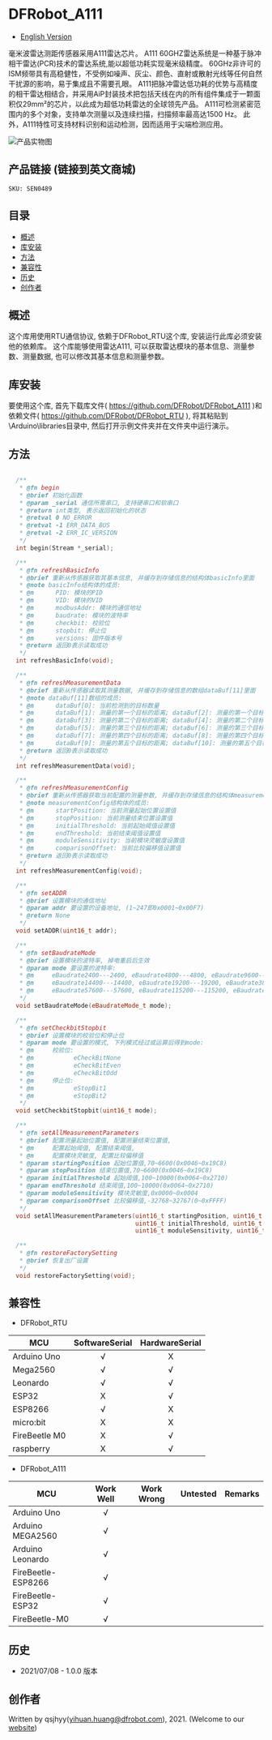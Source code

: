 # DFRobot_A111
* [English Version](./README.md)

毫米波雷达测距传感器采用A111雷达芯片。
A111 60GHZ雷达系统是一种基于脉冲相干雷达(PCR)技术的雷达系统,能以超低功耗实现毫米级精度。
60GHz非许可的ISM频带具有高稳健性，不受例如噪声、灰尘、颜色、直射或散射光线等任何自然干扰源的影响，易于集成且不需要孔眼。
A111把脉冲雷达低功耗的优势与高精度的相干雷达相结合，并采用AiP封装技术把包括天线在内的所有组件集成于一颗面积仅29mm²的芯片，以此成为超低功耗雷达的全球领先产品。
A111可检测紧密范围内的多个对象，支持单次测量以及连续扫描，扫描频率最高达1500 Hz。
此外，A111特性可支持材料识别和运动检测，因而适用于尖端检测应用。

![产品实物图](./resources/images/A111.png)


## 产品链接 (链接到英文商城)
    SKU: SEN0489


## 目录

* [概述](#概述)
* [库安装](#库安装)
* [方法](#方法)
* [兼容性](#兼容性)
* [历史](#历史)
* [创作者](#创作者)


## 概述

这个库用使用RTU通信协议, 依赖于DFRobot_RTU这个库, 安装运行此库必须安装他的依赖库。
这个库能够使用雷达A111, 可以获取雷达模块的基本信息、测量参数、测量数据, 也可以修改其基本信息和测量参数。


## 库安装

要使用这个库, 首先下载库文件( https://github.com/DFRobot/DFRobot_A111 )和依赖文件( https://github.com/DFRobot/DFRobot_RTU ), 将其粘贴到\Arduino\libraries目录中, 然后打开示例文件夹并在文件夹中运行演示。


## 方法

```C++

  /**
   * @fn begin
   * @brief 初始化函数
   * @param _serial 通信所需串口, 支持硬串口和软串口
   * @return int类型, 表示返回初始化的状态
   * @retval 0 NO_ERROR
   * @retval -1 ERR_DATA_BUS
   * @retval -2 ERR_IC_VERSION
   */
  int begin(Stream *_serial);

  /**
   * @fn refreshBasicInfo
   * @brief 重新从传感器获取其基本信息, 并缓存到存储信息的结构体basicInfo里面
   * @note basicInfo结构体的成员:
   * @n      PID: 模块的PID
   * @n      VID: 模块的VID
   * @n      modbusAddr: 模块的通信地址
   * @n      baudrate: 模块的波特率
   * @n      checkbit: 校验位
   * @n      stopbit: 停止位
   * @n      versions: 固件版本号
   * @return 返回0表示读取成功
   */
  int refreshBasicInfo(void);

  /**
   * @fn refreshMeasurementData
   * @brief 重新从传感器读取其测量数据, 并缓存到存储信息的数组dataBuf[11]里面
   * @note dataBuf[11]数组的成员:
   * @n      dataBuf[0]: 当前检测到的目标数量
   * @n      dataBuf[1]: 测量的第一个目标的距离; dataBuf[2]: 测量的第一个目标的强度
   * @n      dataBuf[3]: 测量的第二个目标的距离; dataBuf[4]: 测量的第二个目标的强度
   * @n      dataBuf[5]: 测量的第三个目标的距离; dataBuf[6]: 测量的第三个目标的强度
   * @n      dataBuf[7]: 测量的第四个目标的距离; dataBuf[8]: 测量的第四个目标的强度
   * @n      dataBuf[9]: 测量的第五个目标的距离; dataBuf[10]: 测量的第五个目标的强度
   * @return 返回0表示读取成功
   */
  int refreshMeasurementData(void);

  /**
   * @fn refreshMeasurementConfig
   * @brief 重新从传感器获取当前配置的测量参数, 并缓存到存储信息的结构体measurementConfig里面
   * @note measurementConfig结构体的成员:
   * @n      startPosition: 当前测量起始位置设置值
   * @n      stopPosition: 当前测量结束位置设置值
   * @n      initialThreshold: 当前起始阈值设置值
   * @n      endThreshold: 当前结束阈值设置值
   * @n      moduleSensitivity: 当前模块灵敏度设置值
   * @n      comparisonOffset: 当前比较偏移值设置值
   * @return 返回0表示读取成功
   */
  int refreshMeasurementConfig(void);

  /**
   * @fn setADDR
   * @brief 设置模块的通信地址
   * @param addr 要设置的设备地址, (1~247即0x0001~0x00F7)
   * @return None
   */
  void setADDR(uint16_t addr);

  /**
   * @fn setBaudrateMode
   * @brief 设置模块的波特率, 掉电重启后生效
   * @param mode 要设置的波特率:
   * @n     eBaudrate2400---2400, eBaudrate4800---4800, eBaudrate9600---9600, 
   * @n     eBaudrate14400---14400, eBaudrate19200---19200, eBaudrate38400---38400, 
   * @n     eBaudrate57600---57600, eBaudrate115200---115200, eBaudrate_1000000---1000000
   */
  void setBaudrateMode(eBaudrateMode_t mode);

  /**
   * @fn setCheckbitStopbit
   * @brief 设置模块的校验位和停止位
   * @param mode 要设置的模式, 下列模式经过或运算后得到mode:
   * @n     校验位:
   * @n           eCheckBitNone
   * @n           eCheckBitEven
   * @n           eCheckBitOdd
   * @n     停止位:
   * @n           eStopBit1
   * @n           eStopBit2
   */
  void setCheckbitStopbit(uint16_t mode);

  /**
   * @fn setAllMeasurementParameters
   * @brief 配置测量起始位置值, 配置测量结束位置值,
   * @n     配置起始阈值, 配置结束阈值,
   * @n     配置模块灵敏度, 配置比较偏移值
   * @param startingPosition 起始位置值,70~6600(0x0046~0x19C8)
   * @param stopPosition 结束位置值,70~6600(0x0046~0x19C8)
   * @param initialThreshold 起始阈值,100~10000(0x0064~0x2710)
   * @param endThreshold 结束阈值,100~10000(0x0064~0x2710)
   * @param moduleSensitivity 模块灵敏度,0x0000~0x0004
   * @param comparisonOffset 比较偏移值,-32768~32767(0~0xFFFF)
   */
  void setAllMeasurementParameters(uint16_t startingPosition, uint16_t stopPosition,
                                   uint16_t initialThreshold, uint16_t endThreshold,
                                   uint16_t moduleSensitivity, uint16_t comparisonOffset);

  /**
   * @fn restoreFactorySetting
   * @brief 恢复出厂设置
   */
  void restoreFactorySetting(void);

```


## 兼容性

* DFRobot_RTU

MCU                | SoftwareSerial | HardwareSerial |
------------------ | :------------: | :------------: |
Arduino Uno        |       √        |       X        |
Mega2560           |       √        |       √        |
Leonardo           |       √        |       √        |
ESP32              |       X        |       √        |
ESP8266            |       √        |       X        |
micro:bit          |       X        |       X        |
FireBeetle M0      |       X        |       √        |
raspberry          |       X        |       √        |

* DFRobot_A111

MCU                |  Work Well   |  Work Wrong  |  Untested   | Remarks
------------------ | :----------: | :----------: | :---------: | :---:
Arduino Uno        |      √       |              |             |
Arduino MEGA2560   |      √       |              |             |
Arduino Leonardo   |      √       |              |             |
FireBeetle-ESP8266 |      √       |              |             |
FireBeetle-ESP32   |      √       |              |             |
FireBeetle-M0      |      √       |              |             |


## 历史

- 2021/07/08 - 1.0.0 版本


## 创作者

Written by qsjhyy(yihuan.huang@dfrobot.com), 2021. (Welcome to our [website](https://www.dfrobot.com/))


